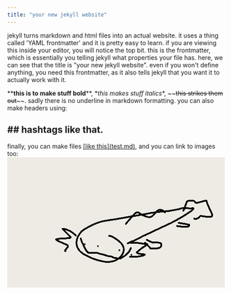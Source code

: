 ```yaml
---
title: "your new jekyll website"
---
```


jekyll turns markdown and html files into an actual website. it uses a thing called 'YAML frontmatter' and it is pretty easy to learn. if you are viewing this inside your editor, you will notice the top bit. this is the frontmatter, which is essentially you telling jekyll what properties your file has. here, we can see that the title is "your new jekyll website". even if you won't define anything, you need this frontmatter, as it also tells jekyll that you want it to actually work with it.

\*\***this is to make stuff bold**\*\*, \**this makes stuff italics*\*, \~\~~~this strikes them out~~\~\~. sadly there is no underline in markdown formatting. you can also make headers using:

## \## hashtags like that.

finally, you can make files [\[like this\]\(test.md\)](test.md), and you can link to images too: ![\!\[like this\]\(assets/axolotl.png)](assets/axolotl.png)